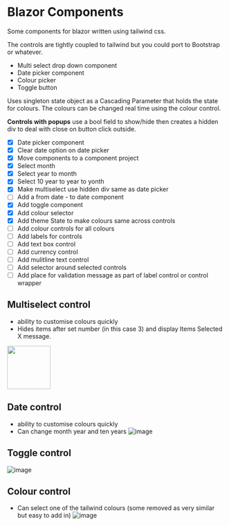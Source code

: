 # Blazor Components
Some components for blazor written using tailwind css.

The controls are tightly coupled to tailwind but you could port to Bootstrap or whatever.

- Multi select drop down component
- Date picker component
- Colour picker
- Toggle button

Uses singleton state object as a Cascading Parameter that holds the state for colours.  The colours can be changed real time using the colour control.

**Controls with popups** use a bool field to show/hide then creates a hidden div to deal with close on button click outside.

- [X] Date picker component
- [X] Clear date option on date picker
- [X] Move components to a component project
- [X] Select month
- [X] Select year to month
- [X] Select 10 year to year to yonth
- [X] Make multiselect use hidden div same as date picker
- [ ] Add a from date - to date component
- [X] Add toggle component
- [X] Add colour selector
- [X] Add theme State to make colours same across controls
- [ ] Add colour controls for all colours
- [ ] Add labels for controls
- [ ] Add text box control
- [ ] Add currency control
- [ ] Add mulitline text control
- [ ] Add selector around selected controls
- [ ] Add place for validation message as part of label control or control wrapper

## Multiselect control

- ability to customise colours quickly
- Hides items after set number (in this case 3) and display Items Selected X message.

<img src="[https://your-image-url.type](https://github.com/jhollyhomes/BlazorComponents/assets/6323972/f996c6f9-1924-48c8-950b-2193f07c521c)" width="100">

## Date control
- ability to customise colours quickly
- Can change month year and ten years
![image](https://github.com/jhollyhomes/BlazorComponents/assets/6323972/fe70bfed-47bf-4a76-a9f8-dbdfd49be3f4)

## Toggle control
![image](https://github.com/jhollyhomes/BlazorComponents/assets/6323972/e56df648-5301-4706-8972-2ae034526a3c)

## Colour control
- Can select one of the tailwind colours (some removed as very similar but easy to add in)
![image](https://github.com/jhollyhomes/BlazorComponents/assets/6323972/7b4bca09-a7da-4012-b9d8-b9fe02c72e93)

